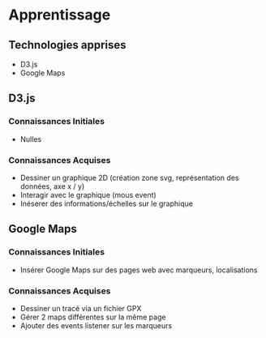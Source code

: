 # Apprentissage
## Technologies apprises
- D3.js
- Google Maps

## D3.js
### Connaissances Initiales
- Nulles
### Connaissances Acquises
- Dessiner un graphique 2D (création zone svg, représentation des données, axe x / y)
- Interagir avec le graphique (mous event)
- Inéserer des informations/échelles sur le graphique
## Google Maps
### Connaissances Initiales
- Insérer Google Maps sur des pages web avec marqueurs, localisations

### Connaissances Acquises
- Dessiner un tracé via un fichier GPX
- Gérer 2 maps différentes sur la même page
- Ajouter des events listener sur les marqueurs